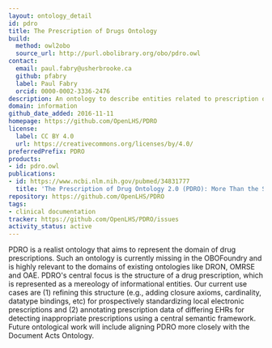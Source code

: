 ```yaml
---
layout: ontology_detail
id: pdro
title: The Prescription of Drugs Ontology
build:
  method: owl2obo
  source_url: http://purl.obolibrary.org/obo/pdro.owl
contact:
  email: paul.fabry@usherbrooke.ca
  github: pfabry
  label: Paul Fabry
  orcid: 0000-0002-3336-2476
description: An ontology to describe entities related to prescription of drugs
domain: information
github_date_added: 2016-11-11
homepage: https://github.com/OpenLHS/PDRO
license:
  label: CC BY 4.0
  url: https://creativecommons.org/licenses/by/4.0/
preferredPrefix: PDRO
products:
- id: pdro.owl
publications:
- id: https://www.ncbi.nlm.nih.gov/pubmed/34831777
  title: 'The Prescription of Drug Ontology 2.0 (PDRO): More Than the Sum of Its Parts'
repository: https://github.com/OpenLHS/PDRO
tags:
- clinical documentation
tracker: https://github.com/OpenLHS/PDRO/issues
activity_status: active
---
```


PDRO is a realist ontology that aims to represent the domain of drug prescriptions. Such an ontology is currently missing in the OBOFoundry and is highly relevant to the domains of existing ontologies like DRON, OMRSE and OAE. PDRO's central focus is the structure of a drug prescription, which is represented as a mereology of informational entities. Our current use cases are (1) refining this structure (e.g., adding closure axioms, cardinality, datatype bindings, etc) for prospectively standardizing local electronic prescriptions and (2) annotating prescription data of differing EHRs for detecting inappropriate prescriptions using a central semantic framework. Future ontological work will include aligning PDRO more closely with the Document Acts Ontology.
